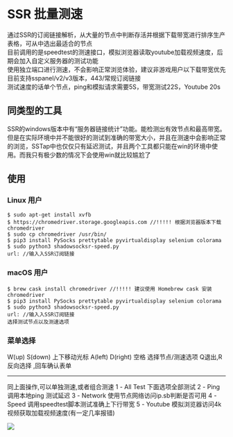 # SSR 批量测速

通过SSR的订阅链接解析，从大量的节点中判断存活并根据下载带宽进行排序生产表格，可从中选出最适合的节点  
目前调用的是speedtest的测速接口，模拟浏览器读取youtube加载视频速度，后期会加入自定义服务器的测试功能  
使用独立端口进行测速，不会影响正常浏览体验，建议非游戏用户以下载带宽优先  
目前支持sspanel/v2/v3版本，443/常规订阅链接    
测试速度的话单个节点，ping和模拟请求需要5S，带宽测试22S，Youtube 20s   

## 同类型的工具

SSR的windows版本中有“服务器链接统计”功能。能检测出有效节点和最高带宽。但是在实际环境中并不能很好的测试到准确的带宽大小，并且在测速中会影响正常的浏览，SSTap中也仅仅只有延迟测试，并且两个工具都只能在win的环境中使用。而我只有极少数的情况下会使用win就比较尴尬了

## 使用
### Linux 用户

```
$ sudo apt-get install xvfb
$ https://chromedriver.storage.googleapis.com //!!!!! 根据浏览器版本下载chromedriver
$ sudo cp chromedriver /usr/bin/
$ pip3 install PySocks prettytable pyvirtualdisplay selenium colorama
$ sudo python3 shadowsocksr-speed.py
url: //输入入SSR订阅链接
```

### macOS 用户

```
$ brew cask install chromedriver //!!!!! 建议使用 Homebrew cask 安装 chromedriver
$ pip3 install PySocks prettytable pyvirtualdisplay selenium colorama
$ sudo python3 shadowsocksr-speed.py
url: //输入入SSR订阅链接
选择测试节点以及测速选项
```

### 菜单选择
W(up) S(down) 上下移动光标
A(left) D(right) 空格 选择节点/测速选项
Q退出,R 反向选择 ,回车确认表单

----------------------

同上面操作,可以单独测速,或者组合测速
1 - All Test    下面选项全部测试 
2 - Ping        调用本地ping 测试延迟
3 - Network    使用节点网络访问ip.sb判断是否可用
4 - Speed        调用speedtest脚本测试准确上下行带宽
5 - Youtube    模拟浏览器访问4k视频获取加载视频速度(有一定几率报错)


![](https://file-temp.oss-cn-beijing.aliyuncs.com/2.png)
